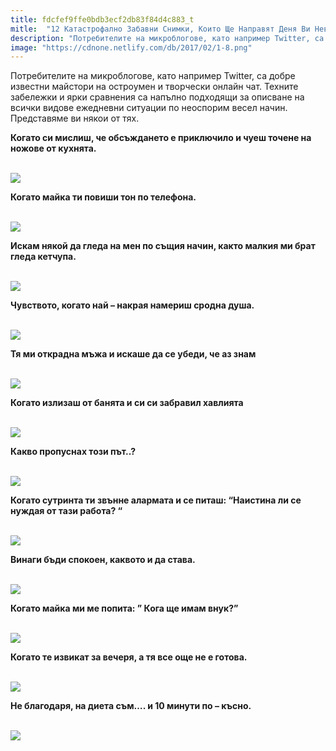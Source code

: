 ```yaml
---
title: fdcfef9ffe0bdb3ecf2db83f84d4c883_t
mitle:  "12 Катастрофално Забавни Снимки, Които Ще Направят Деня Ви Невероятен!"
description: "Потребителите на микроблогове, като например Twitter, са добре известни майстори на остроумен и творчески онлайн чат. Техните забележки и ярки сравнения са напълно по"
image: "https://cdnone.netlify.com/db/2017/02/1-8.png"
---
```


 <p>Потребителите на микроблогове, като например Twitter, са добре известни майстори на остроумен и творчески онлайн чат. Техните забележки и ярки сравнения са напълно подходящи за описване на всички видове ежедневни ситуации по неоспорим весел начин. Представяме ви някои от тях.</p>       <p><strong>Когато си мислиш, че обсъждането е приключило и чуеш точене на ножове от кухнята.</strong></p> <p> <br/><img src="https://cdnone.netlify.com/db/2017/02/1-8.png"/></p> <p><strong>Когато майка ти повиши тон по телефона.</strong></p>      <p> <br/><img src="https://cdnone.netlify.com/db/2017/02/2-7.png"/></p> <p><strong>Искам някой да гледа на мен по същия начин, както малкия ми брат гледа кетчупа.</strong></p> <p> <br/><img src="https://cdnone.netlify.com/db/2017/02/3-5.png"/></p>  <p><strong>Чувството, когато най – накрая намериш сродна душа.</strong></p>      <p> <br/><img src="https://cdnone.netlify.com/db/2017/02/4-5.png"/></p> <p><strong>Тя ми открадна мъжа и искаше да се убеди, че аз знам</strong></p> <p> <br/><img src="https://cdnone.netlify.com/db/2017/02/5-6.png"/></p> <p><strong>Когато излизаш от банята и си си забравил хавлията</strong></p> <p> <br/><img src="https://cdnone.netlify.com/db/2017/02/6-6.png"/></p> <p><strong>Какво пропуснах този път..?</strong></p>      <p> <br/><img src="https://cdnone.netlify.com/db/2017/02/7-8.png"/></p> <p><strong>Когато сутринта ти звънне алармата и се питаш: “Наистина ли се нуждая от тази работа? “</strong></p> <p> <br/><img src="https://cdnone.netlify.com/db/2017/02/8-5.png"/></p> <p><strong>Винаги бъди спокоен, каквото и да става.</strong></p>      <p> <br/><img src="https://cdnone.netlify.com/db/2017/02/9-4.png"/></p>  <p><strong>Когато майка ми ме попита: ” Кога ще имам внук?”</strong></p> <p> <br/><img src="https://cdnone.netlify.com/db/2017/02/11-5.png"/></p> <p><strong>Когато те извикат за вечеря, а тя все още не е готова.</strong></p> <p> <br/><img src="https://cdnone.netlify.com/db/2017/02/13-3.png"/></p>  <p><strong>Не благодаря, на диета съм…. и 10 минути по – късно.</strong></p> <p> <br/><img src="https://cdnone.netlify.com/db/2017/02/14-4.png"/></p>       